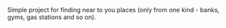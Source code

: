 Simple project for finding near to you places (only from one kind - banks, gyms, gas stations and so on).
